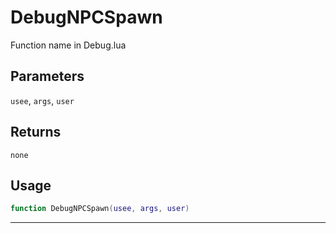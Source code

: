 # DebugNPCSpawn
Function name in Debug.lua
## Parameters
`usee`, `args`, `user`
## Returns
`none`
## Usage
```lua
function DebugNPCSpawn(usee, args, user)
```
---
